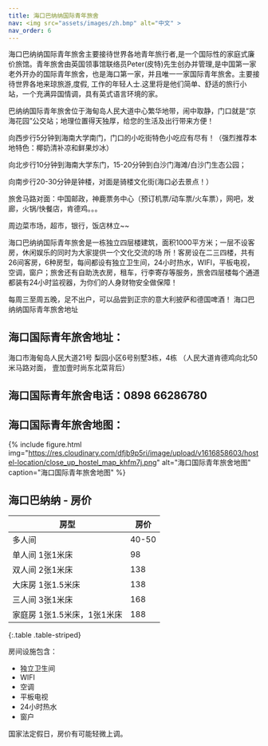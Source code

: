 ```yaml
---
title: 海口巴纳纳国际青年旅舍
nav: <img src="assets/images/zh.bmp" alt="中文" >
nav_order: 6
---
```



海口巴纳纳国际青年旅舍主要接待世界各地青年旅行者,是一个国际性的家庭式廉价旅馆。青年旅舍由英国领事馆联络员Peter(皮特)先生创办并管理,是中国第一家老外开办的国际青年旅舍，也是海口第一家，并且唯一一家国际青年旅舍。主要接待世界各地来琼旅游,度假, 工作的年轻人士.这里将是他们简单、舒适的旅行小站，一个充满异国情调，具有英式语言环境的家。

巴纳纳国际青年旅舍位于海甸岛人民大道中心繁华地带，闹中取静，门口就是“京海花园”公交站；地理位置得天独厚，给您的生活及出行带来方便！

向西步行5分钟到海南大学南门，门口的小吃街特色小吃应有尽有！（强烈推荐本地特色：椰奶清补凉和鲜果炒冰）

向北步行10分钟到海南大学东门，15-20分钟到白沙门海滩/白沙门生态公园；

向南步行20-30分钟是钟楼，对面是骑楼文化街(海口必去景点！）

旅舍马路对面：中国邮政，神鹿票务中心（预订机票/动车票/火车票），网吧，发廊，火锅/快餐店，肯德鸡。。。

周边菜市场，超市，银行，饭店林立~~

海口巴纳纳国际青年旅舍是一栋独立四层楼建筑，面积1000平方米；一层不设客房，休闲娱乐的同时为大家提供一个文化交流的场 所！客房设在二三四楼，共有26间客房，6种房型，每间都设有独立卫生间，24小时热水，WIFI，平板电视，空调，窗户；旅舍还有自助洗衣房，租车，行李寄存等服务，旅舍四层楼每个通道都装有24小时监视器，为你们的人身财物安全做保障！

每周三至周五晚，足不出户，可以品尝到正宗的意大利披萨和德国啤酒！
海口巴纳纳国际青年旅舍地址


## 海口国际青年旅舍地址：

海口市海甸岛人民大道21号
梨园小区6号别墅3栋，4栋
（人民大道肯德鸡向北50米马路对面， 壹加壹时尚东北菜背后）

## 海口国际青年旅舍电话：0898 66286780


## 海口国际青年旅舍地图：

{% include figure.html img="https://res.cloudinary.com/dfjb9p5ri/image/upload/v1616858603/hostel-location/close_up_hostel_map_khfm7j.png" alt="海口国际青年旅舍地图" caption="海口国际青年旅舍地图" %}

## 海口巴纳纳 - 房价


房型 |	房价
--- | ---
多人间 | 40-50
单人间 1张1米床 | 98
双人间 2张1米床 | 138
大床房 1张1.5米床 | 138
三人间 3张1米床 |	168
家庭房 1张1.5米床，1张1米床 |	188
{:.table .table-striped}
 
房间设施包含：

- 独立卫生间
- WIFI
- 空调
- 平板电视
- 24小时热水
- 窗户

国家法定假日，房价有可能轻微上调。
